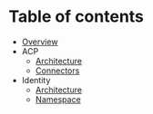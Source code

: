# Table of contents

* [Overview](README.md)
* ACP
  * [Architecture](acp_architectural_overview/ACP-architecture-overview.md)
  * [Connectors](acp_connectors_overview/acp-connectors-overview.md)
* Identity
  * [Architecture](identity_services_architectural_overview/identity_services_architectural_overview.md)
  * [Namespace](identity_namespace_overview/identity_namespace_overview.md)

